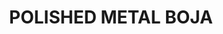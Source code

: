 ---
layout: product
title: "POLISHED METAL BOJA"
price: "300" 
desc: "Akrilna boja 17mL - Metalik"
img_path: "/assets/img/A.MIG-0192.webp"
brand: "AMMO"
available: false
special_offer: false
new: false
soon: false
cat: "020000"
subcat: "020100"
subsubcat: "020101"
sifra: "A.MIG-0192"
popular: false
spec: false
---
